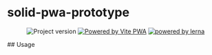 # solid-pwa-prototype
<p align="center">
<img src="https://img.shields.io/github/package-json/v/MosslightStudio/solid-pwa-prototype" alt="Project version"/>
<a href="https://vite-pwa-org.netlify.app/"><img src="https://img.shields.io/github/package-json/dependency-version/MosslightStudio/solid-pwa-prototype/solid-js?filename=client%2Fpackage.json" alt="Powered by Vite PWA"><a/>
<a href="https://vitejs.dev"><img src="https://img.shields.io/badge/powered%20by-vite-646cff?style=flat" alt="powered by lerna"></a>
</p>
## Usage


